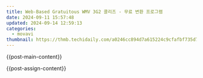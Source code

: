 ```yaml
---
title: Web-Based Gratuitous WMV 3G2 콜리즈 - 무료 변환 프로그램
date: 2024-09-11 15:57:48
updated: 2024-09-14 12:59:13
categories:
  - movavi
thumbnail: https://thmb.techidaily.com/a0246cc894d7a615224c9cfafbf735d7ae91af7484c893010169a35a5fa1ec78.jpg
---
```


{{post-main-content}}

<ins class="adsbygoogle"
     style="display:block"
     data-ad-format="autorelaxed"
     data-ad-client="ca-pub-7571918770474297"
     data-ad-slot="1223367746"></ins>

{{post-assign-content}}

<ins class="adsbygoogle"
     style="display:block"
     data-ad-client="ca-pub-7571918770474297"
     data-ad-slot="8358498916"
     data-ad-format="auto"
     data-full-width-responsive="true"></ins>
